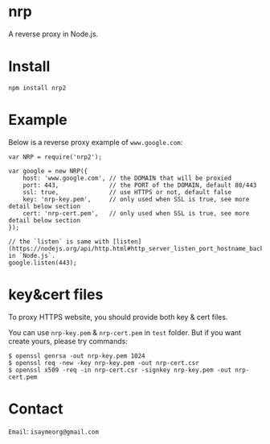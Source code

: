 nrp
===
A reverse proxy in Node.js.

Install
=======
```
npm install nrp2
```

Example
=======
Below is a reverse proxy example of `www.google.com`:
```
var NRP = require('nrp2');

var google = new NRP({
    host: 'www.google.com', // the DOMAIN that will be proxied
    port: 443,              // the PORT of the DOMAIN, default 80/443
    ssl: true,              // use HTTPS or not, default false
    key: 'nrp-key.pem',     // only used when SSL is true, see more detail below section
    cert: 'nrp-cert.pem',   // only used when SSL is true, see more detail below section
});

// the `listen` is same with [listen](https://nodejs.org/api/http.html#http_server_listen_port_hostname_backlog_callback) in `Node.js`.
google.listen(443);
```

key&cert files
==============
To proxy HTTPS website, you should provide both key & cert files.

You can use `nrp-key.pem` & `nrp-cert.pem` in `test` folder. But if you want create yours, please try commands:
```
$ openssl genrsa -out nrp-key.pem 1024
$ openssl req -new -key nrp-key.pem -out nrp-cert.csr
$ openssl x509 -req -in nrp-cert.csr -signkey nrp-key.pem -out nrp-cert.pem
```

Contact
=======
`Email`: `isaymeorg@gmail.com`
